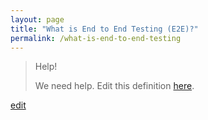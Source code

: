 ```yaml
---
layout: page
title: "What is End to End Testing (E2E)?"
permalink: /what-is-end-to-end-testing
---
```


> Help! 
> 
> We need help. Edit this definition <a href="https://github.com/and-digital/tech-definitions/blob/master/definitions/testing/end-to-end-testing.md">here</a>.

<p class="edit-term"><a href="https://github.com/and-digital/tech-definitions/blob/master/definitions/testing/end-to-end-testing.md">edit</a></p>
